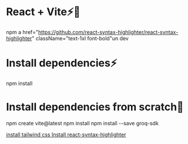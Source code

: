 # React + Vite⚡🚀
npm a href="https://github.com/react-syntax-highlighter/react-syntax-highlighter" className="text-1xl font-bold"un dev
# Install dependencies⚡
<p className="text-4xl font bold">npm install</p>

# Install dependencies from scratch🚀
<p className="text-2xl font-bold">
npm create vite@latest
    npm install
npm install --save groq-sdk
</p>
<a href="https://tailwindcss.com/docs/guides/vite" className="text-1xl font-bold">install tailwind css </a>
<a href="https://github.com/react-syntax-highlighter/react-syntax-highlighter" className="text-1xl font-bold">Install react-syntax-highlighter</a>